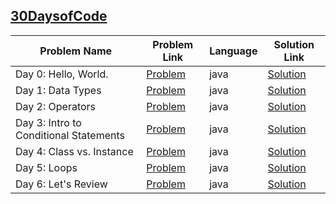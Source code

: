 ## [30DaysofCode](https://www.hackerrank.com/domains/tutorials/30-days-of-code)

|Problem Name|Problem Link|Language|Solution Link|
---|---|---|---
|Day 0: Hello, World.|[Problem](https://www.hackerrank.com/challenges/30-hello-world/problem)|java|[Solution](./Day0:Hello,World..java)|
|Day 1: Data Types|[Problem](https://www.hackerrank.com/challenges/30-data-types/problem)|java|[Solution](./Day1:DataTypes.java)|
|Day 2: Operators|[Problem](https://www.hackerrank.com/challenges/30-operators/problem)|java|[Solution](./Day2:Operators.java)|
|Day 3: Intro to Conditional Statements|[Problem](https://www.hackerrank.com/challenges/30-conditional-statements/problem)|java|[Solution](./Day3:IntrotoConditionalStatements.java)|
|Day 4: Class vs. Instance|[Problem](https://www.hackerrank.com/challenges/30-class-vs-instance/problem)|java|[Solution](./Day4:Classvs.Instance.java)|
|Day 5: Loops|[Problem](https://www.hackerrank.com/challenges/30-loops/problem)|java|[Solution](./Day5:Loops.java)|
|Day 6: Let's Review|[Problem](https://www.hackerrank.com/challenges/30-review-loop/problem)|java|[Solution](./Day6:Let'sReview.java)|